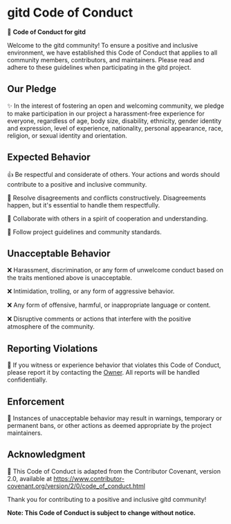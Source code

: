 # gitd Code of Conduct

🤝 **Code of Conduct for gitd**

Welcome to the gitd community! To ensure a positive and inclusive environment, we have established this Code of Conduct that applies to all community members, contributors, and maintainers. Please read and adhere to these guidelines when participating in the gitd project.

## Our Pledge

✨ In the interest of fostering an open and welcoming community, we pledge to make participation in our project a harassment-free experience for everyone, regardless of age, body size, disability, ethnicity, gender identity and expression, level of experience, nationality, personal appearance, race, religion, or sexual identity and orientation.

## Expected Behavior

👍 Be respectful and considerate of others. Your actions and words should contribute to a positive and inclusive community.

🤔 Resolve disagreements and conflicts constructively. Disagreements happen, but it's essential to handle them respectfully.

🙌 Collaborate with others in a spirit of cooperation and understanding.

🚧 Follow project guidelines and community standards.

## Unacceptable Behavior

❌ Harassment, discrimination, or any form of unwelcome conduct based on the traits mentioned above is unacceptable.

❌ Intimidation, trolling, or any form of aggressive behavior.

❌ Any form of offensive, harmful, or inappropriate language or content.

❌ Disruptive comments or actions that interfere with the positive atmosphere of the community.

## Reporting Violations

🚨 If you witness or experience behavior that violates this Code of Conduct, please report it by contacting the [Owner](https://discordapp.com/users/1149424852986511441). All reports will be handled confidentially.

## Enforcement

🔗 Instances of unacceptable behavior may result in warnings, temporary or permanent bans, or other actions as deemed appropriate by the project maintainers.

## Acknowledgment

🙏 This Code of Conduct is adapted from the Contributor Covenant, version 2.0, available at https://www.contributor-covenant.org/version/2/0/code_of_conduct.html

Thank you for contributing to a positive and inclusive gitd community!

**Note: This Code of Conduct is subject to change without notice.**

